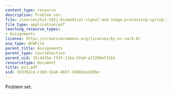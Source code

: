 ```yaml
---
content_type: resource
description: Problem set.
file: /courses/hst-582j-biomedical-signal-and-image-processing-spring-2007/1b3782cec16d32ab4b57104bb1e2d5be_ps1.pdf
file_type: application/pdf
learning_resource_types:
- Assignments
license: https://creativecommons.org/licenses/by-nc-sa/4.0/
ocw_type: OCWFile
parent_title: Assignments
parent_type: CourseSection
parent_uid: 15c447ba-ff47-116a-5fe8-a17296ef31b1
resourcetype: Document
title: ps1.pdf
uid: 1b3782ce-c16d-32ab-4b57-104bb1e2d5be
---
```

Problem set.